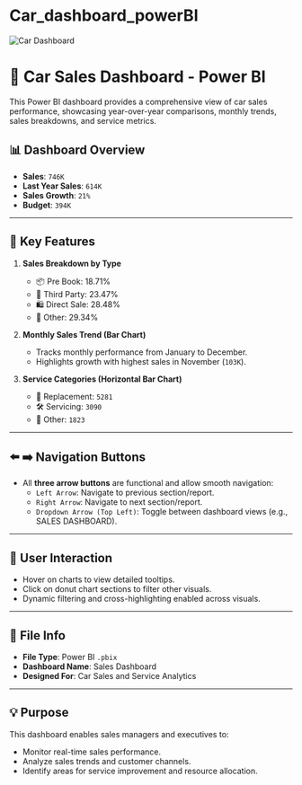 # Car_dashboard_powerBI

![Car Dashboard](Car_dashboard_powerBI/car%20dashboard.png)

# 🚗 Car Sales Dashboard - Power BI

This Power BI dashboard provides a comprehensive view of car sales performance, showcasing year-over-year comparisons, monthly trends, sales breakdowns, and service metrics.


## 📊 Dashboard Overview

- **Sales**: `746K`
- **Last Year Sales**: `614K`
- **Sales Growth**: `21%`
- **Budget**: `394K`

---

## 📌 Key Features

1. **Sales Breakdown by Type**
   - 📦 Pre Book: 18.71%
   - 🛒 Third Party: 23.47%
   - 🛍️ Direct Sale: 28.48%
   - 🔄 Other: 29.34%

2. **Monthly Sales Trend (Bar Chart)**
   - Tracks monthly performance from January to December.
   - Highlights growth with highest sales in November (`103K`).

3. **Service Categories (Horizontal Bar Chart)**
   - 🔧 Replacement: `5281`
   - 🛠️ Servicing: `3090`
   - 📁 Other: `1823`

---

## ⬅️ ➡️ Navigation Buttons

- All **three arrow buttons** are functional and allow smooth navigation:
  - `Left Arrow`: Navigate to previous section/report.
  - `Right Arrow`: Navigate to next section/report.
  - `Dropdown Arrow (Top Left)`: Toggle between dashboard views (e.g., SALES DASHBOARD).

---

## 🧭 User Interaction

- Hover on charts to view detailed tooltips.
- Click on donut chart sections to filter other visuals.
- Dynamic filtering and cross-highlighting enabled across visuals.

---

## 📁 File Info

- **File Type**: Power BI `.pbix`
- **Dashboard Name**: Sales Dashboard
- **Designed For**: Car Sales and Service Analytics

---

## 💡 Purpose

This dashboard enables sales managers and executives to:
- Monitor real-time sales performance.
- Analyze sales trends and customer channels.
- Identify areas for service improvement and resource allocation.
